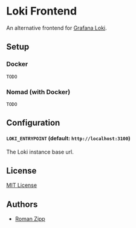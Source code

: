 # Loki Frontend

An alternative frontend for [Grafana Loki](https://grafana.com/oss/loki/).

## Setup

### Docker

```
TODO
```

### Nomad (with Docker)

```
TODO
```

## Configuration

####  `LOKI_ENTRYPOINT` (default: `http://localhost:3100`)

The Loki instance base url.

## License

[MIT License](LICENSE.md)

## Authors

- [Roman Zipp](https://romanzipp.com)

